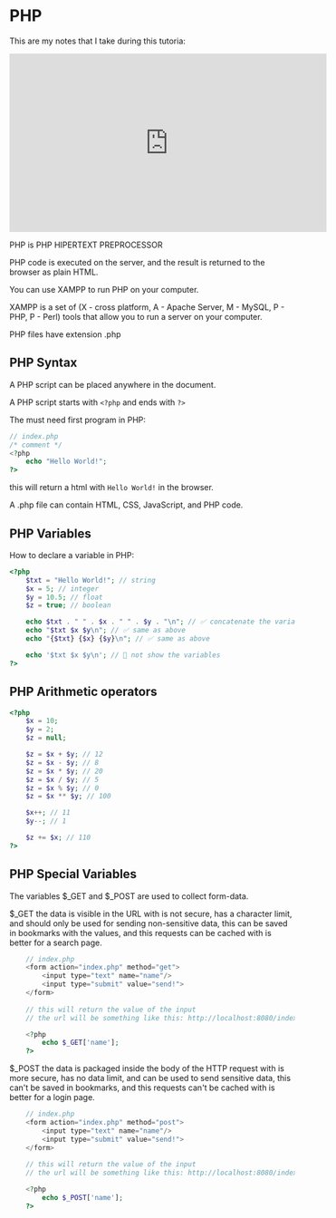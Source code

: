 # PHP

This are my notes that I take during this tutoria:

<iframe width="560" height="315" src="https://www.youtube.com/embed/zZ6vybT1HQs" title="YouTube video player" frameborder="0" allow="accelerometer; autoplay; clipboard-write; encrypted-media; gyroscope; picture-in-picture; web-share" allowfullscreen></iframe>

PHP is PHP HIPERTEXT PREPROCESSOR

PHP code is executed on the server, and the result is returned to the browser as plain HTML.

You can use XAMPP to run PHP on your computer.

XAMPP is a set of (X - cross platform, A - Apache Server, M - MySQL, P - PHP, P - Perl) tools that allow you to run a server on your computer.

PHP files have extension .php

## PHP Syntax

A PHP script can be placed anywhere in the document.

A PHP script starts with `<?php` and ends with `?>`

The must need first program in PHP:

```php
// index.php
/* comment */
<?php
    echo "Hello World!";
?>
```

this will return a html with `Hello World!` in the browser.

A .php file can contain HTML, CSS, JavaScript, and PHP code.

## PHP Variables

How to declare a variable in PHP:

```php
<?php
    $txt = "Hello World!"; // string
    $x = 5; // integer
    $y = 10.5; // float
    $z = true; // boolean

    echo $txt . " " . $x . " " . $y . "\n"; // ✅ concatenate the variables
    echo "$txt $x $y\n"; // ✅ same as above
    echo "{$txt} {$x} {$y}\n"; // ✅ same as above

    echo '$txt $x $y\n'; // 🛑 not show the variables
?>
```

## PHP Arithmetic operators

```php
<?php
    $x = 10;
    $y = 2;
    $z = null;

    $z = $x + $y; // 12
    $z = $x - $y; // 8
    $z = $x * $y; // 20
    $z = $x / $y; // 5
    $z = $x % $y; // 0
    $z = $x ** $y; // 100

    $x++; // 11
    $y--; // 1

    $z += $x; // 110
?>
```

## PHP Special Variables

The variables $_GET and $_POST are used to collect form-data.

$_GET the data is visible in the URL with is not secure, has a character limit, and should only be used for sending non-sensitive data, this can be saved in bookmarks with the values, and this requests can be cached with is better for a search page.

```php
    // index.php
    <form action="index.php" method="get">
        <input type="text" name="name"/>
        <input type="submit" value="send!">
    </form>
    
    // this will return the value of the input
    // the url will be something like this: http://localhost:8080/index.php?name=hello

    <?php
        echo $_GET['name'];
    ?>
```

$_POST the data is packaged inside the body of the HTTP request with is more secure, has no data limit, and can be used to send sensitive data, this can't be saved in bookmarks, and this requests can't be cached with is better for a login page.

```php
    // index.php
    <form action="index.php" method="post">
        <input type="text" name="name"/>
        <input type="submit" value="send!">
    </form>
    
    // this will return the value of the input
    // the url will be something like this: http://localhost:8080/index.php

    <?php
        echo $_POST['name'];
    ?>
```
